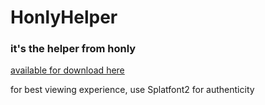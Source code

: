 # HonlyHelper
### it's the helper from honly
[available for download here](https://gamebanana.com/mods/53699)

for best viewing experience, use Splatfont2 for authenticity
